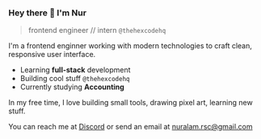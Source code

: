 ### Hey there 👋  I'm Nur

> frontend engineer // intern `@thehexcodehq`

I'm a frontend enginner working with modern technologies to craft clean, responsive user interface.

- Learning **full-stack** development
- Building cool stuff `@thehexcodehq`
- Currently studying **Accounting**

In my free time, I love building small tools, drawing pixel art, learning new stuff.

You can reach me at [Discord](https://discord.com/users/838836138537648149) or send an email at [nuralam.rsc@gmail.com](mailto:nuralam.rsc@gmail.com)
